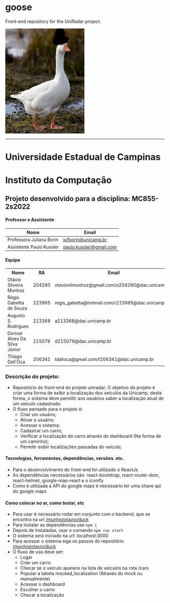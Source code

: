 # goose
Front-end repository for the UniRadar project.

<img src="https://github.com/munhozotavio/goose/blob/main/img/goosehat.png" width="250" heigh="400"/>

<hr />

# Universidade Estadual de Campinas
# Instituto da Computação

## Projeto desenvolvido para a disciplina: MC855-2s2022

#### Professor e Assistente

| Nome                     | Email                   |
| ------------------------ | ------------------------|
| Professora Juliana Borin | jufborin@unicamp.br     |
| Assistente Paulo Kussler | paulo.kussler@gmail.com |


#### Equipe

<table>
 <tr>
  <th>Nome</th>
  <th>RA</th>
  <th>Email</th>
  <th>Git</th>
 </tr>
 <tr>
  <td>Otávio Silveira Munhoz</td>
  <td>204280</td>
  <td>otaviosilmunhoz@gmail.com/o204280@dac.unicamp.br</td>
  <td>/munhozotavio</td>
 </tr>
 
 <tr>
  <td>Régis Gabetta de Souza</td>
  <td>223965</td>
  <td>regis_gabetta@hotmail.com/r223965@dac.unicamp.br</td>
  <td>/Regis-Gabetta</td>
 </tr>
 
 <tr>
  <td>Augusto S. Rodrigues</td>
  <td>213368</td>
  <td>a213368@dac.unicamp.br</td>
  <td>/AugustoSRodrigues</td>
 </tr>
 
 <tr>
  <td>Dorival Alves Da Silva Júnior</td>
  <td>215076</td>
  <td>d215076@dac.unicamp.br</td>
  <td>/Dorivis</td>
 </tr>
 
  <tr>
  <td>Thiago Dall'Oca</td>
  <td>206341</td>
  <td>tdalloca@gmail.com/t206341@dac.unicamp.br</td>
  <td>/tiagodalloca</td>
 </tr>
 
</table>

</hr>

### Descrição do projeto:
- Repositório do front-end do projeto uniradar. O objetivo do projeto é criar uma forma de exibir a localização dos veículos da Unicamp, desta forma, o sistema deve permitir aos usuários saber a localização atual de um veículo cadastrado.
- O fluxo pensado para o projeto é:
  - Criar um usuário;
  - Ativar o usuário;
  - Acessar o sistema;
  - Cadastrar um carro; 
  - Verificar a localização do carro através do dashboard (Na forma de um caminho);
  - Permitir exibir localizações passadas do veículo; 

#### Tecnologias, ferramentas, dependências, versões. etc. 
- Para o desenvolvimento do front-end foi utilizado o ReactJs
- As dependências necessários são: react-bootstrap, react-router-dom, react-helmet, google-map-react e o iconify
- Como é utilizada a API do google maps é necessário ter uma chave api do google maps

#### Como colocar no ar, como testar, etc
- Para usar é necessário rodar em conjunto com o backend, que se encontra na url <a href="https://github.com/munhozotavio/duck"> /munhozotavio/duck </a>
- Para instalar as dependências use <code>npm i</code>
- Depois de instaladas, usar o comando <code>npm run start</code>
- O sistema será iniciado na url: localhost:3000
- Para acessar o sistema siga os passos do repositório <a href="https://github.com/munhozotavio/duck"> /munhozotavio/duck </a>
- O fluxo de uso deve ser:
  - Logar
  - Criar um carro
  - Checar se o veículo aparece na lista de veículos na rota /cars
  - Popular a tabela mocked_localization (Através do mock ou manualmente)
  - Acessar o dashboard
  - Escolher o carro
  - Checar a localização

